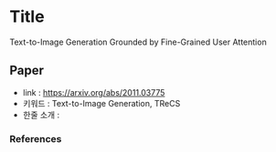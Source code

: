 ﻿# Title

Text-to-Image Generation Grounded by Fine-Grained User Attention

## Paper

- link : https://arxiv.org/abs/2011.03775
- 키워드 : Text-to-Image Generation, TReCS
- 한줄 소개 :

### References


